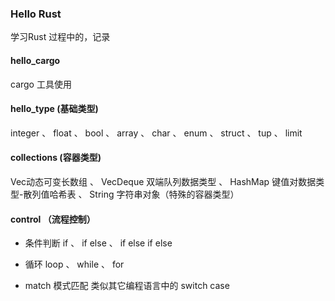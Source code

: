 
### Hello Rust

学习Rust 过程中的，记录


#### hello_cargo

cargo 工具使用

#### hello_type (基础类型)


integer 、 float 、 bool 、 array 、 char  、 enum 、 struct 、 tup  、 limit 

#### collections (容器类型)

Vec动态可变长数组 、 VecDeque 双端队列数据类型 、 HashMap 键值对数据类型-散列值哈希表 、 String 字符串对象（特殊的容器类型）

#### control （流程控制）

 - 条件判断 
 if  、 if else  、 if else if else

 - 循环
 loop   、  while   、  for

 - match 模式匹配 
 类似其它编程语言中的 switch case
